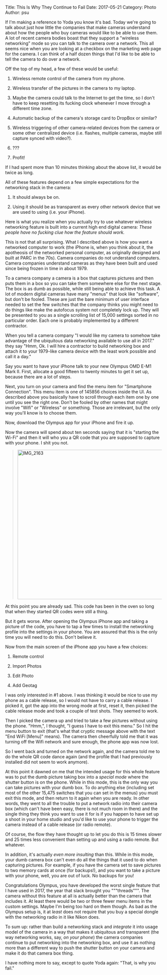 Title: This Is Why They Continue to Fail
Date: 2017-05-21
Category: Photo
Author: psu

If I'm making a reference to Yoda you know it's bad. Today we're going to talk about just how little the companies that make cameras understand about how the people who buy cameras would like to be able to use them. A lot of recent camera bodies boast that they support a "wireless networking" mode so you can talk to the camera over a network. This all seems nice when you are looking at a checkbox on the marketing web page for the camera. I can think of a half dozen things that I'd like to be able to tell the camera to do over a network.

Off the top of my head, a few of these would be useful:

1. Wireless remote control of the camera from my phone.

2. Wireless transfer of the pictures in the camera to my laptop.

3. Maybe the camera could talk to the Internet to get the time, so I don't have to keep resetting its fucking clock whenever I move through a different time zone.

4. Automatic backup of the camera's storage card to DropBox or similar?

5. Wireless triggering of other camera-related devices from the camera or some other centralized device (i.e. flashes, multiple cameras, maybe still capture synced with video?).

6. ???

7. Profit!

If I had spent more than 10 minutes thinking about the above list, it would be twice as long.

All of these features depend on a few simple expectations for the networking stack in the camera:
 
1. It should always be on.

2. Using it should be as transparent as every other network device that we are used to using (i.e. your iPhone).

Here is what you realize when you actually try to use whatever wireless networking feature is built into a current high end digital camera: *These people have no fucking clue how the feature should work.*

This is not that all surprising. What I described above is how you want a networked computer to work (the iPhone is, when you think about it, the apotheosis of the networked personal computer, as originally designed and built at PARC in the 70s). Camera companies do not understand computers. Camera companies understand cameras as they have been built and used since being frozen in time in about 1979. 

To a camera company a camera is a box that captures pictures and then puts them in a box so you can take them somewhere else for the next stage. The box is as dumb as possible, while still being able to achieve this task. A lot of modern digital cameras have many "menus" that look like "software", but don't be fooled. These are just the bare minimum of user interface needed to set the few switches that the  company thinks you might need to do things like make the autofocus system not completely lock up. They will be presented to you as a single scrolling list of 15,000 settings sorted in no particular order. Each one is probably implemented by a different contractor. 

When you tell a camera company "I would like my camera to somehow take advantage of the ubiquitous data networking available to use all in 2017." they say "Hmm, Ok. I will hire a contractor to build networking box and attach it to your 1979-like camera device with the least work possible and call it a day."

Say you want to have your iPhone talk to your new Olympus OMD E-M1 Mark II. First, allocate a good fifteen to twenty minutes to get it set up, because there are a lot of steps.

Next, you turn on your camera and find the menu item for "Smartphone Connection". This menu item is one of 145856 choices inside the UI. As described above you basically have to scroll through each item one by one until you see the right one. Don't be fooled by other names that might involve "Wifi" or "Wireless" or something. Those are irrelevant, but the only way you'll know is to choose them.

Now, download the Olympus app for your iPhone and fire it up.

Now the camera will spend about ten seconds saying that it is "starting the Wi-Fi" and then it will who you a QR code that you are supposed to capture with your phone. I shit you not.

> <a data-flickr-embed="true"  href="https://www.flickr.com/photos/79904144@N00/34676124481/in/dateposted-public/" title="IMG_2163"><img src="https://c1.staticflickr.com/5/4274/34676124481_c0d86e45cd_z.jpg" width="640" height="480" alt="IMG_2163"></a><script async src="//embedr.flickr.com/assets/client-code.js" charset="utf-8"></script>

At this point you are already sad. This code has been in the oven so long that when they started QR codes were still a thing.

But it gets worse. After opening the Olympus iPhone app and taking a picture of the code, you have to tap a few times to install the networking profile into the settings in your phone. You are assured that this is the only time you will need to do this. Don't believe it.

Now from the main screen of the iPhone app you have a few choices:

1. Remote control

2. Import Photos

3. Edit Photo

4. Add Geotag

I was  only interested in #1 above. I was thinking it would be nice to use my phone as a cable release, so I would not have to carry a cable release. I picked it, got the app into the wrong mode at first, reset it, then picked the cable release mode and took a couple of test shots. They seemed to work.

Then I picked the camera up and tried to take a few pictures without using the phone. "Hmm,", I thought, "I guess I have to exit this menu." So I hit the menu button to exit (that's what that cryptic message above with the text "End WiFi [Menu]" means). The camera then cheerfully told me that it was turning off the Wifi network and sure enough, the phone app was now lost.

So I went back and turned on the network again, and the camera told me to do  the whole QR code dance again (and the profile that I had previously installed did not seem to work anymore).

At this point it dawned on me that the intended usage for this whole feature was to put the dumb picture taking box into a *special mode* where the shutter button is on the phone. While in this mode, this is the only way you can take pictures with your dumb box. To do anything else (including set most of the other 15,475 switches that you can set in the menus) you must exit this mode, and then return to it again when you are ready. In other words, they went to all the trouble to put a network radio into their camera box (which can't have been easy, there is not much room in there) and the single thing they think you want to use it for is if you happen to have set up a shoot in your home studio and you'd like to use your phone to trigger the camera instead of a cable release (or radio remote).

Of course, the flow they have thought up to let you do this is 15 times slower and 25 times less convenient than setting up and using a radio remote. But whatever.

In addition, it's actually *even more insulting* than this. While in this mode, your dumb camera box can't even do all the things that it used to do when capturing pictures. For example, if you have the camera set to save pictures to two memory cards at once (for backups!), and you want to take a picture with your phone, well, you are out of luck. No backups for you!

Congratulations Olympus, you have developed the worst single feature that I have used in 2017, the year that slack brought you """threads""". The camera without this feature at all is actually better than the camera that includes it. At least there would be two or three fewer menu items in the custom settings. Maybe I'm being too hard on them though. As bad as the Olympus setup is, it at *least* does not require that you buy a special dongle with the networking radio in it like Nikon does.

To sum up: rather than build a networking stack and *integrate* it into usage model of the camera in a way that makes it ubiquitous and transparent (the way networking works, say, *on your phone*) the camera companies continue to put networking into the networking box, and use it as nothing more than a different way to push the shutter button on your camera and make it do that camera box thing. 

I have nothing more to say, except to quote Yoda again: "That, is why you fail."
